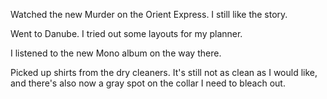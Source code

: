 Watched the new Murder on the Orient Express. I still like the story.

Went to Danube. I tried out some layouts for my planner.

I listened to the new Mono album on the way there.

Picked up shirts from the dry cleaners. It's still not as clean as I would like, and there's also now a gray spot on the collar I need to bleach out.
